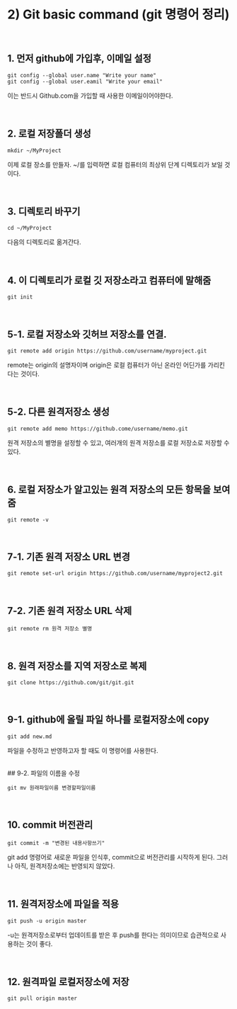 # 2) Git basic command  (git 명령어 정리) 

<br /> 

## 1. 먼저 github에 가입후, 이메일 설정

    git config --global user.name "Write your name"
    git config --global user.eamil "Write your email"

이는 반드시 Github.com을 가입할 때 사용한 이메일이어야한다.

<br />

## 2. 로컬 저장폴더 생성

    mkdir ~/MyProject 
이제 로컬 장소를 만들자. ~/를 입력하면 로컬 컴퓨터의 최상위 단계 디렉토리가 보일 것이다.

<br />

## 3. 디렉토리 바꾸기
    cd ~/MyProject

다음의 디렉토리로 옮겨간다.

<br />

## 4. 이 디렉토리가 로컬 깃 저장소라고 컴퓨터에 말해줌
    
    git init 

<br />

## 5-1. 로컬 저장소와 깃허브 저장소를 연결.
    git remote add origin https://github.com/username/myproject.git
 remote는 origin의 설명자이며 origin은 로컬 컴퓨터가 아닌 온라인 어딘가를 가리킨다는 것이다.

<br/>

## 5-2. 다른 원격저장소 생성

    git remote add memo https://github.come/username/memo.git
원격 저장소의 별명을 설정할 수 있고, 여러개의 원격 저장소를 로컬 저장소로 저장할 수 있다.

<br/>

## 6. 로컬 저장소가 알고있는 원격 저장소의 모든 항목을 보여줌
    
    git remote -v

<br/>

## 7-1. 기존 원격 저장소 URL 변경

    git remote set-url origin https://github.com/username/myproject2.git

<br/>

## 7-2. 기존 원격 저장소 URL 삭제

    git remote rm 원격 저장소 별명

<br/>

## 8. 원격 저장소를 지역 저장소로 복제

    git clone https://github.com/git/git.git
    
<br/>

## 9-1. github에 올릴 파일 하나를 로컬저장소에 copy

    git add new.md
 파일을 수정하고 반영하고자 할 때도 이 명령어를 사용한다.
 
<br/>
## 9-2. 파일의 이름을 수정

    git mv 원래파일이름 변경할파일이름

<br/>

## 10. commit 버전관리
    
    git commit -m "변경된 내용사항쓰기"
git add 명령어로 새로운 파일을 인식후, commit으로 버전관리를 시작하게 된다. 그러나 아직, 원격저장소에는 반영되지 않았다.

<br/>

## 11. 원격저장소에 파일을 적용

    git push -u origin master
 -u는 원격저장소로부터 업데이트를 받은 후 push를 한다는 의미이므로 습관적으로 사용하는 것이 좋다.

<br/>

## 12. 원격파일 로컬저장소에 저장

    git pull origin master
